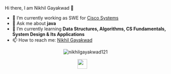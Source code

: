 <!--
**KushalVijay/nikhilgayakwad121** is a ✨ _special_ ✨ repository because its `README.md` (this file) appears on your GitHub profile.

Here are some ideas to get you started:

- 🔭 I’m currently working on ...
- 🌱 I’m currently learning ...
- 👯 I’m looking to collaborate on ...
- 🤔 I’m looking for help with ...
- 💬 Ask me about ...
- 📫 How to reach me: ...
- 😄 Pronouns: ...
- ⚡ Fun fact: ...
-->

<hi align="center">Hi there, I am Nikhil Gayakwad 👋</h1>

- 🔭 I’m currently working as SWE for <a href="https://www.microsoft.com/en-in/" target="_blank">Cisco Systems</a>
- 💬 Ask me about <strong>java </strong>
- 🌱 I’m currently learning <strong>Data Structures, Algorithms, CS Fundamentals, System Design & Its Applications </strong>
- 📫 How to reach me: <a href="https://www.linkedin.com/in/nikhilgayakwad121/" target="_blank">Nikhil Gayakwad</a>


<p align="center">
  <img src="https://github-readme-stats.vercel.app/api?username=nikhilgayakwad121&show_icons=true" alt="nikhilgayakwad121">
  </p> 


<p align="center">
  <a href="https://www.linkedin.com/in/nikhilgayakwad121/" target="_blank"><img src="https://cdn.jsdelivr.net/npm/simple-icons@3.0.1/icons/linkedin.svg" height="30" width="30"></a>
&nbsp;&nbsp;&nbsp;&nbsp;
 </p>
